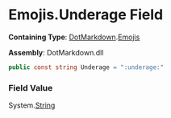 # Emojis\.Underage Field

**Containing Type**: [DotMarkdown](../../README.md)\.[Emojis](../README.md)

**Assembly**: DotMarkdown\.dll

```csharp
public const string Underage = ":underage:"
```

### Field Value

System\.[String](https://docs.microsoft.com/en-us/dotnet/api/system.string)